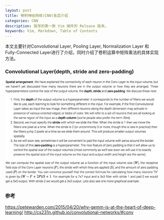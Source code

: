 ```yaml
---
layout: post
title: 卷积神经网络(CNN)各层介绍
categories: CNN
description: 我写的第一款 Vim 插件的 Release 版本。
keywords: Vim, Markdown, Table of Contents
---
```


本文主要针对Convolutional Layer, Pooling Layer, Normalization Layer 和 Fully-Connected Layer进行了介绍，同时介绍了卷积运算中矩阵乘法的具体实现方法。

### Convolutional Layer(depth, stride and zero-padding)
![](/images/posts/cnn/convolutional-layer-basic-info.png)


### 参考
https://petewarden.com/2015/04/20/why-gemm-is-at-the-heart-of-deep-learning/
http://cs231n.github.io/convolutional-networks/#conv
